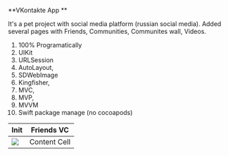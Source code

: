 **VKontakte App **

It's a pet project with social media platform (russian social media). Added several pages with Friends, Communities, Communites wall, Videos.

1. 100% Programatically
2. UIKit
3. URLSession
4. AutoLayout,
5. SDWebImage
6. Kingfisher,
7. MVC,
8. MVP,
9. MVVM
10. Swift package manage (no cocoapods)

| Init                                        | Friends VC    |
| ------------------------------------------- | ------------- |
| ![](https://github.com/vk-client/init.gif)  | Content Cell  |

